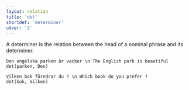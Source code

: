 ```yaml
---
layout: relation
title: 'det'
shortdef: 'determiner'
udver: '2'
---
```


A determiner is the relation between the head of a nominal phrase and its determiner. 

~~~ sdparse
Den engelska parken är vacker \n The English park is beautiful
det(parken, Den)
~~~

~~~ sdparse
Vilken bok föredrar du ? \n Which book do you prefer ?
det(bok, Vilken)
~~~
